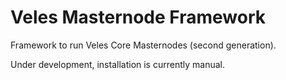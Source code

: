 # Veles Masternode Framework

Framework to run Veles Core Masternodes (second generation). 

Under development, installation is currently manual.
